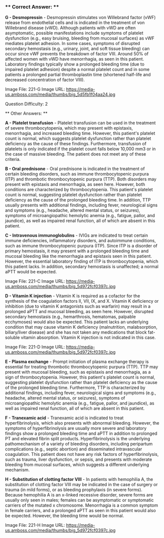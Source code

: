 ### ** Correct Answer: **

**G - Desmopressin** - Desmopressin stimulates von Willebrand factor (vWF) release from endothelial cells and is indicated in the treatment of von Willebrand disease (vWD). Although patients with vWD are often asymptomatic, possible manifestations include symptoms of platelet dysfunction (e.g., easy bruising, bleeding from mucosal surfaces) as vWF mediates platelet adhesion. In some cases, symptoms of disrupted secondary hemostasis (e.g., urinary, joint, and soft tissue bleeding) can occur since vWF prevents the breakdown of factor VIII. Around 50% of affected women with vWD have menorrhagia, as seen in this patient. Laboratory findings typically show a prolonged bleeding time (due to impaired platelet adhesion) despite a normal platelet count and in some patients a prolonged partial thromboplastin time (shortened half-life and decreased concentration of factor VIII).

Image File: 221-G
Image URL: https://media-us.amboss.com/media/thumbs/big_5d5fb1f04aa24.jpg

Question Difficulty: 2

** Other Answers: **

**A - Platelet transfusion** - Platelet transfusion can be used in the treatment of severe thrombocytopenia, which may present with epistaxis, menorrhagia, and increased bleeding time. However, this patient's platelet count is normal, which suggests platelet dysfunction rather than platelet deficiency as the cause of these findings. Furthermore, transfusion of platelets is only indicated if the platelet count falls below 10,000 mm3 or in the case of massive bleeding. The patient does not meet any of these criteria.

**B - Oral prednisone** - Oral prednisone is indicated in the treatment of certain bleeding disorders, such as immune thrombocytopenic purpura (ITP) and thrombotic thrombocytopenic purpura (TTP). Both disorders may present with epistaxis and menorrhagia, as seen here. However, both conditions are characterized by thrombocytopenia. This patient's platelet count is normal, suggesting platelet dysfunction rather than platelet deficiency as the cause of the prolonged bleeding time. In addition, TTP usually presents with additional findings, including fever, neurological signs and symptoms (e.g., headache, altered mental status, or seizures), symptoms of microangiopathic hemolytic anemia (e.g., fatigue, pallor, and jaundice), as well as impaired renal function, all of which are absent in this patient.

**C - Intravenous immunoglobulins** - IVIGs are indicated to treat certain immune deficiencies, inflammatory disorders, and autoimmune conditions, such as immune thrombocytopenic purpura (ITP). Since ITP is a disorder of primary hemostasis, it may present with a prolonged bleeding time and mucosal bleeding like the menorrhagia and epistaxis seen in this patient. However, the essential laboratory finding of ITP is thrombocytopenia, which this patient lacks. In addition, secondary hemostasis is unaffected; a normal aPTT would be expected.

Image File: 221-C
Image URL: https://media-us.amboss.com/media/thumbs/big_5d972fcf0397c.jpg

**D - Vitamin K injection** - Vitamin K is required as a cofactor for the synthesis of the coagulation factors II, VII, IX, and X. Vitamin K deficiency or inhibition (due to vitamin K antagonists such as warfarin) may result in a prolonged aPTT and mucosal bleeding, as seen here. However, disrupted secondary hemostasis (e.g., hemarthrosis, hematomas, palpable ecchymoses) would also be expected. This patient lacks an underlying condition that may cause vitamin K deficiency (malnutrition, malabsorption, biliary/liver disease) and she has not taken any medications that block fat-soluble vitamin absorption. Vitamin K injection is not indicated in this case.

Image File: 221-D
Image URL: https://media-us.amboss.com/media/thumbs/big_5d972fcf0397c.jpg

**E - Plasma exchange** - Prompt initiation of plasma exchange therapy is essential for treating thrombotic thrombocytopenic purpura (TTP). TTP may present with mucosal bleeding, such as epistaxis and menorrhagia, as a sign of thrombocytopenia. However, this patient's platelet count is normal, suggesting platelet dysfunction rather than platelet deficiency as the cause of the prolonged bleeding time. Furthermore, TTP is characterized by additional findings, including fever, neurological signs and symptoms (e.g., headache, altered mental status, or seizures), symptoms of microangiopathic hemolytic anemia (e.g., fatigue, pallor, and jaundice), as well as impaired renal function, all of which are absent in this patient.

**F - Tranexamic acid** - Tranexamic acid is indicated to treat hyperfibrinolysis, which also presents with abnormal bleeding. However, the symptoms of hyperfibrinolysis are usually more severe and laboratory findings show a prolonged bleeding time and aPTT in addition to prolonged PT and elevated fibrin split products. Hyperfibrinolysis is the underlying pathomechanism of a variety of bleeding disorders, including peripartum complications (e.g., septic abortion) and disseminated intravascular coagulation. This patient does not have any risk factors of hyperfibrinolysis, such as trauma, liver dysfunction, or sepsis, and presents with moderate bleeding from mucosal surfaces, which suggests a different underlying mechanism.

**H - Substitution of clotting factor VIII** - In patients with hemophilia A, the substitution of clotting factor VIII may be indicated in the case of surgery or trauma (in mild forms), or as bleeding prophylaxis (in severe forms). Because hemophilia A is an x-linked recessive disorder, severe forms are usually only seen in males; females can be asymptomatic or symptomatic carriers of the mutated x chromosome. Menorrhagia is a common symptom in female carriers, and a prolonged aPTT as seen in this patient would also be expected. However, the bleeding time would be normal.

Image File: 221-H
Image URL: https://media-us.amboss.com/media/thumbs/big_5d972fcf0397c.jpg

